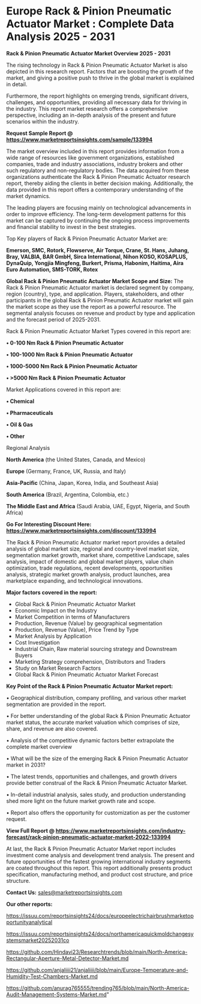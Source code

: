 # Europe Rack & Pinion Pneumatic Actuator Market : Complete Data Analysis 2025 - 2031

<Strong> Rack & Pinion Pneumatic Actuator Market Overview 2025 - 2031</strong>

The rising technology in Rack & Pinion Pneumatic Actuator Market is also depicted in this research report. Factors that are boosting the growth of the market, and giving a positive push to thrive in the global market is explained in detail.

Furthermore, the report highlights on emerging trends, significant drivers, challenges, and opportunities, providing all necessary data for thriving in the industry. This report market research offers a comprehensive perspective, including an in-depth analysis of the present and future scenarios within the industry.

<strong>Request Sample Report @ <a href=https://www.marketreportsinsights.com/sample/133994>https://www.marketreportsinsights.com/sample/133994</a></strong>

The market overview included in this report provides information from a wide range of resources like government organizations, established companies, trade and industry associations, industry brokers and other such regulatory and non-regulatory bodies. The data acquired from these organizations authenticate the Rack & Pinion Pneumatic Actuator research report, thereby aiding the clients in better decision making. Additionally, the data provided in this report offers a contemporary understanding of the market dynamics.

The leading players are focusing mainly on technological advancements in order to improve efficiency. The long-term development patterns for this market can be captured by continuing the ongoing process improvements and financial stability to invest in the best strategies.

Top Key players of Rack & Pinion Pneumatic Actuator Market are:

<strong>Emerson, SMC, Rotork, Flowserve, Air Torque, Crane, St. Hans, Juhang, Bray, VALBIA, BAR GmbH, Sirca International, Nihon KOSO, KOSAPLUS, DynaQuip, Yongjia Mingfeng, Burkert, Prisma, Habonim, Haitima, Aira Euro Automation, SMS-TORK, Rotex</strong>

<strong><b>Global Rack & Pinion Pneumatic Actuator Market Scope and Size:</b></strong>
The Rack & Pinion Pneumatic Actuator market is declared segment by company, region (country), type, and application. Players, stakeholders, and other participants in the global Rack & Pinion Pneumatic Actuator market will gain the market scope as they use the report as a powerful resource. The segmental analysis focuses on revenue and product by type and application and the forecast period of 2025-2031.

Rack & Pinion Pneumatic Actuator Market Types covered in this report are:

<strong>• 0-100 Nm Rack & Pinion Pneumatic Actuator

• 100-1000 Nm Rack & Pinion Pneumatic Actuator

• 1000-5000 Nm Rack & Pinion Pneumatic Actuator

• >5000 Nm Rack & Pinion Pneumatic Actuator</strong>

Market Applications covered in this report are:

<strong>• Chemical

• Pharmaceuticals

• Oil & Gas

• Other</strong> 

Regional Analysis

<strong>North America</strong> (the United States, Canada, and Mexico)

<strong>Europe</strong> (Germany, France, UK, Russia, and Italy)

<strong>Asia-Pacific</strong> (China, Japan, Korea, India, and Southeast Asia)

<strong>South America</strong> (Brazil, Argentina, Colombia, etc.)

<strong>The Middle East and Africa</strong> (Saudi Arabia, UAE, Egypt, Nigeria, and South Africa)

<strong>Go For Interesting Discount Here: <a href=https://www.marketreportsinsights.com/discount/133994>https://www.marketreportsinsights.com/discount/133994</a></strong>

The Rack & Pinion Pneumatic Actuator market report provides a detailed analysis of global market size, regional and country-level market size, segmentation market growth, market share, competitive Landscape, sales analysis, impact of domestic and global market players, value chain optimization, trade regulations, recent developments, opportunities analysis, strategic market growth analysis, product launches, area marketplace expanding, and technological innovations.

<strong><b>Major factors covered in the report:</b></strong>
<ul>
  <li>Global Rack & Pinion Pneumatic Actuator Market </li>
  <li>Economic Impact on the Industry</li>
  <li>Market Competition in terms of Manufacturers</li>
  <li>Production, Revenue (Value) by geographical segmentation</li>
  <li>Production, Revenue (Value), Price Trend by Type</li>
  <li>Market Analysis by Application</li>
  <li>Cost Investigation</li>
  <li>Industrial Chain, Raw material sourcing strategy and Downstream Buyers</li>
  <li>Marketing Strategy comprehension, Distributors and Traders</li>
  <li>Study on Market Research Factors</li>
  <li>Global Rack & Pinion Pneumatic Actuator Market Forecast</li>
</ul>

<strong><b>Key Point of the Rack & Pinion Pneumatic Actuator Market report:</b></strong>

• Geographical distribution, company profiling, and various other market segmentation are provided in the report.

• For better understanding of the global Rack & Pinion Pneumatic Actuator market status, the accurate market valuation which comprises of size, share, and revenue are also covered.

• Analysis of the competitive dynamic factors better extrapolate the complete market overview

• What will be the size of the emerging Rack & Pinion Pneumatic Actuator market in 2031?

• The latest trends, opportunities and challenges, and growth drivers provide better construal of the Rack & Pinion Pneumatic Actuator Market.

• In-detail industrial analysis, sales study, and production understanding shed more light on the future market growth rate and scope.

• Report also offers the opportunity for customization as per the customer request.

<strong><b>View Full Report @ <a href=https://www.marketreportsinsights.com/industry-forecast/rack-pinion-pneumatic-actuator-market-2022-133994>https://www.marketreportsinsights.com/industry-forecast/rack-pinion-pneumatic-actuator-market-2022-133994</a></b></strong>


At last, the Rack & Pinion Pneumatic Actuator Market report includes investment come analysis and development trend analysis. The present and future opportunities of the fastest growing international industry segments are coated throughout this report. This report additionally presents product specification, manufacturing method, and product cost structure, and price structure.

<strong>Contact Us:</strong>
sales@marketreportsinsights.com

<strong>Our other reports:</strong>

<a href=https://issuu.com/reportsinsights24/docs/europeelectrichairbrushmarketopportunityanalytical>https://issuu.com/reportsinsights24/docs/europeelectrichairbrushmarketopportunityanalytical</a>

<a href=https://issuu.com/reportsinsights24/docs/northamericaquickmoldchangesystemsmarket20252031co>https://issuu.com/reportsinsights24/docs/northamericaquickmoldchangesystemsmarket20252031co</a>

<a href=https://github.com/Hindavi23/Researchtrends/blob/main/North-America-Rectangular-Aperture-Metal-Detector-Market.md>https://github.com/Hindavi23/Researchtrends/blob/main/North-America-Rectangular-Aperture-Metal-Detector-Market.md</a>

<a href=https://github.com/anjaliiii21/anjaliiii/blob/main/Europe-Temperature-and-Humidity-Test-Chambers-Market.md>https://github.com/anjaliiii21/anjaliiii/blob/main/Europe-Temperature-and-Humidity-Test-Chambers-Market.md</a>

<a href=https://github.com/anurag765555/trending765/blob/main/North-America-Audit-Management-Systems-Market.md>https://github.com/anurag765555/trending765/blob/main/North-America-Audit-Management-Systems-Market.md</a>"
